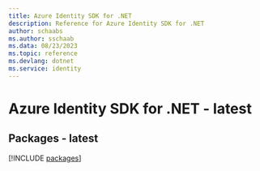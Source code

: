 ```yaml
---
title: Azure Identity SDK for .NET
description: Reference for Azure Identity SDK for .NET
author: schaabs
ms.author: sschaab
ms.data: 08/23/2023
ms.topic: reference
ms.devlang: dotnet
ms.service: identity
---
```

# Azure Identity SDK for .NET - latest
## Packages - latest
[!INCLUDE [packages](identity-index.md)]